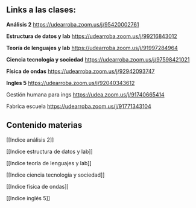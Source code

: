 
<h2><b>Links a las clases:</b></h2>

<b>Análisis 2</b> https://udearroba.zoom.us/j/95420002761

<b>Estructura de datos y lab</b> https://udearroba.zoom.us/j/99216843012

<b>Teoría de lenguajes y lab</b> https://udearroba.zoom.us/j/91997284964

<b>Ciencia tecnología y sociedad</b> https://udearroba.zoom.us/j/97598421021

<b>Física de ondas</b> https://udearroba.zoom.us/j/92942093747

<b>Ingles 5</b> https://udearroba.zoom.us/j/92040343612

Gestión humana para ings https://udea.zoom.us/j/91740665414

Fabrica escuela https://udearroba.zoom.us/j/91771343104

<h2><b>Contenido materias</b></h2>
[[Indice análisis 2]]

[[Indice estructura de datos y lab]]

[[Indice teoría de lenguajes y lab]]

[[Indice ciencia tecnología y sociedad]]

[[Indice física de ondas]]

[[Indice inglés 5]]





